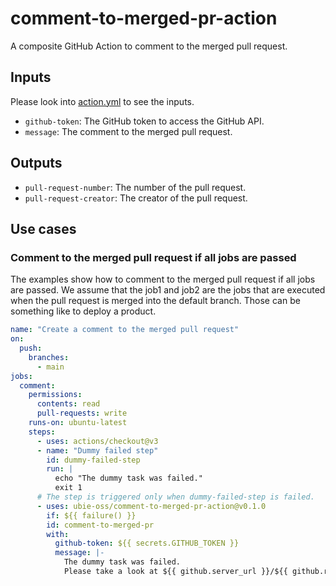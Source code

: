 # comment-to-merged-pr-action
A composite GitHub Action to comment to the merged pull request.

## Inputs
Please look into [action.yml](action.yml) to see the inputs.

- `github-token`: The GitHub token to access the GitHub API.
- `message`: The comment to the merged pull request.

## Outputs
- `pull-request-number`: The number of the pull request.
- `pull-request-creator`: The creator of the pull request.

## Use cases

### Comment to the merged pull request if all jobs are passed
The examples show how to comment to the merged pull request if all jobs are passed.
We assume that the job1 and job2 are the jobs that are executed when the pull request is merged into the default branch.
Those can be something like to deploy a product.

```yaml
name: "Create a comment to the merged pull request"
on:
  push:
    branches:
      - main
jobs:
  comment:
    permissions:
      contents: read
      pull-requests: write
    runs-on: ubuntu-latest
    steps:
      - uses: actions/checkout@v3
      - name: "Dummy failed step"
        id: dummy-failed-step
        run: |
          echo "The dummy task was failed."
          exit 1
      # The step is triggered only when dummy-failed-step is failed.
      - uses: ubie-oss/comment-to-merged-pr-action@v0.1.0
        if: ${{ failure() }}
        id: comment-to-merged-pr
        with:
          github-token: ${{ secrets.GITHUB_TOKEN }}
          message: |-
            The dummy task was failed.
            Please take a look at ${{ github.server_url }}/${{ github.repository }}/actions/runs/${{ github.run_id }} .
```
